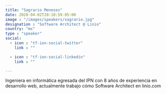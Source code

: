 ```yaml
---
title: "Sagrario Meneses"
date: 2020-04-02T20:10:59-05:00
image : "/images/speakers/sagrario.jpg"
designation : "Software Architect @ Linio"
country: "mx"
type : "speaker"
social:
  - icon : "tf-ion-social-twitter"
    link : ""

  - icon : "tf-ion-social-linkedin"
    link : ""

---
```


Ingeniera en informática egresada del IPN con 8 años de experiencia en desarrollo web, actualmente trabajo cómo Software Architect en linio.com
